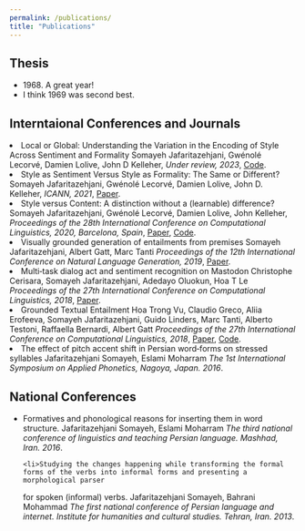 ```yaml
---
permalink: /publications/
title: "Publications"
---
```


<h2>Thesis</h2>
<ul>
  <li>1968. A great year!</li>
  <li>I think 1969 was second best.</li>
</ul>


<h2>Interntaional Conferences and Journals</h2>

 

  <li>Local or Global: Understanding the Variation in the Encoding of Style Across Sentiment and Formality
Somayeh Jafaritazehjani, Gwénolé Lecorvé, Damien Lolive, John D Kelleher, <em>Under review, 2023</em>, <a href="https://github.com/somayeJ/Transformer-based-style-transfer">Code</a>.</li>
  
  
  
  <li>Style as Sentiment Versus Style as Formality: The Same or Different?
Somayeh Jafaritazehjani, Gwénolé Lecorvé, Damien Lolive, John D. Kelleher, <em>ICANN, 2021</em>, <a href="https://link.springer.com/chapter/10.1007/978-3-030-86383-8_39">Paper</a>. </li>
  

  
  
  <li>Style versus Content: A distinction without a (learnable) difference?
Somayeh Jafaritazehjani, Gwénolé Lecorvé, Damien Lolive, John Kelleher, <em>Proceedings of the 28th International Conference on Computational Linguistics, 2020, Barcelona, Spain</em>, <a href="https://aclanthology.org/2020.coling-main.197/">Paper</a>, <a href="https://github.com/somayeJ/RNN-based-TST-experiments">Code</a>. </li>



  
 <li>Visually grounded generation of entailments from premises
Somayeh Jafaritazehjani, Albert Gatt, Marc Tanti  <em>Proceedings of the 12th International Conference on Natural Language Generation, 2019</em>, <a href=" https://aclanthology.org/W19-8625/">Paper</a>. </li>
 
  
  
  <li>  Multi‑task dialog act and sentiment recognition on Mastodon
Christophe Cerisara, Somayeh Jafaritazehjani, Adedayo Oluokun, Hoa T Le <em>Proceedings of the 27th International Conference on Computational Linguistics, 2018</em>,  <a href="https://aclanthology.org/C18-1063/">Paper</a>. </li>
  
  
  
  
   <li>Grounded Textual Entailment Hoa Trong Vu, Claudio Greco, Aliia Erofeeva, Somayeh Jafaritazehjani, Guido Linders, Marc Tanti, Alberto Testoni, Raffaella Bernardi,
Albert Gatt <em>Proceedings of the 27th International Conference on Computational Linguistics, 2018</em>, <a href="https://aclanthology.org/C18-1199/">Paper</a>, <a href="https://github.com/claudiogreco/coling18-gte"> Code</a>.</li>  
  

    
  

   <li>The effect of pitch accent shift in Persian word‑forms on stressed syllables Jafaritazehjani Somayeh, Eslami Moharram <em>The 1st International Symposium on Applied Phonetics, Nagoya, Japan. 2016</em>.</li>  
</ul>


<h2>National Conferences</h2>
<ul>
  <li>Formatives and phonological reasons for inserting them in word structure.  Jafaritazehjani Somayeh, Eslami Moharram 
  <em>The third national conference of linguistics and teaching Persian language. Mashhad, Iran. 2016</em>.</li>

    <li>Studying the changes happening while transforming the formal forms of the verbs into informal forms and presenting a morphological parser
for spoken (informal) verbs.
      Jafaritazehjani Somayeh, Bahrani Mohammad
  <em>The first national conference of Persian language and internet. Institute for humanities and cultural studies. Tehran, Iran. 2013</em>.</li>
  
</ul>
